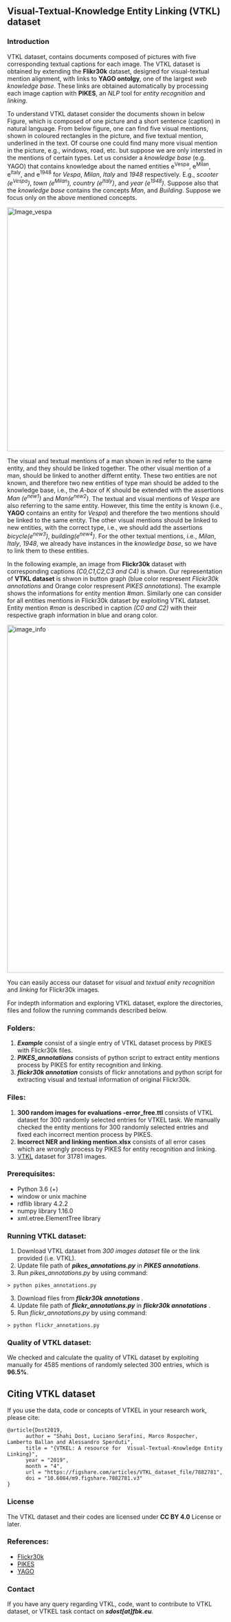 ## Visual-Textual-Knowledge Entity Linking (VTKL) dataset
### Introduction
VTKL dataset, contains documents composed of pictures with five corresponding textual captions for each image. The VTKL dataset is obtained by extending the **Flikr30k** dataset, designed for visual-textual mention alignment, with links to **YAGO ontolgy**, one of the largest *web knowledge base*. These links are obtained automatically by processing each image caption with **PIKES**, an *NLP* tool for *entity recognition* and *linking*. 


To understand VTKL dataset consider the documents shown in below Figure, which is composed of one picture and a short sentence (caption) in natural language. From below figure, one can find five visual mentions, shown in coloured rectangles in the picture, and five textual mention, underlined in the text. Of course one could find many more visual mention in the picture, e.g., windows, road, etc. but suppose we are only intersted in the mentions of certain types. Let us consider a *knowledge base* (e.g. YAGO) that contains knowledge about the named entities e<sup>Vespa</sup>, e<sup>Milan</sup>, e<sup>Italy</sup>, and e<sup>1948</sup> for *Vespa*, *Milan*, *Italy* and *1948* respectively. E.g., *scooter (e<sup>Vespa</sup>)*, *town (e<sup>Milan</sup>), country (e<sup>Italy</sup>)*, and *year (e<sup>1948</sup>)*. Suppose also that the *knowledge base* contains the concepts *Man*, and *Building*. Suppose we focus only on the above mentioned concepts.


<img width="568" alt="Image_vespa" src="https://user-images.githubusercontent.com/25593410/54939550-25539980-4f29-11e9-986b-08d88e371506.png">


The visual and textual mentions of a man shown in red refer to the same entity, and they should be linked together. The other visual mention of a man, should be linked to another differnt entity. These two entities are not known, and therefore two new entities of type man should be added to the knowledge base, i.e., the *A-box* of *K* should be extended with the assertions *Man (e<sup>new1</sup>)* and *Man(e<sup>new2</sup>)*. The textual and visual mentions of *Vespa* are also referring to the same entity. However, this time the entity is known (i.e., **YAGO** contains an entity for *Vespa*) and therefore the two mentions should be linked to the same entity. The other visual mentions should be linked to new entities, with the correct type, i.e., we should add the assertions *bicycle(e<sup>new3</sup>)*, *building(e<sup>new4</sup>)*. For the other textual mentions, i.e., *Milan*, *Italy*, *1948*, we already have instances in the *knowledge base*, so we have to link them to these entities.

In the following example, an image from **Flickr30k** dataset with corresponding captions *(C0,C1,C2,C3 and C4)* is shwon. Our representation of **VTKL dataset** is shwon in button graph (blue color respresent *Flickr30k annotations* and Orange color respresent *PIKES annotations*). The example shows the informations for entity mention *#man*. Similarly one can consider for all entities mentions in Flickr30k dataset by exploiting VTKL dataset. Entity mention *#man* is described in caption *(C0 and C2)* with their respective graph information in blue and orang color.


<img width="810" alt="image_info" src="https://user-images.githubusercontent.com/25593410/54940311-ca22a680-4f2a-11e9-8366-7ffa043d1dcf.png">

You can easily access our dataset for *visual* and *textual enity recognition* and *linking* for Flickr30k images.

For indepth information and exploring VTKL dataset, explore the directories, files and follow the running commands described below.

### Folders:
1. ***Example*** consist of a single entry of VTKL dataset process by PIKES with Flickr30k files.
2. ***PIKES_annotations*** consists of python script to extract entity mentions process by PIKES for entity recognition and linking.
3. ***flickr30k annotation*** consists of flickr annotations and python script for extracting visual and textual information of original Flickr30k.

### Files:
1. **300 random images for evaluations -error_free.ttl** consists of VTKL dataset for 300 randomly selected entries for VTKEL task. We manually checked the entity mentions for 300 randomly selected entries and fixed each incorrect mention process by PIKES.
2. **Incorrect NER and linking mention.xlsx** consists of all error cases which are wrongly process by PIKES for entity recognition and linking.
3. [VTKL](https://figshare.com/account/projects/61421/articles/7882781) dataset for 31781 images.

### Prerequisites:
- Python 3.6 (+)
- window or unix machine
- rdflib library 4.2.2
- numpy library 1.16.0
- xml.etree.ElementTree library

### Running VTKL dataset:
1. Download VTKL dataset from *300 images dataset* file or the link provided (i.e. VTKL).
2. Update file path of ***pikes_annotations.py*** in ***PIKES annotations***.
3. Run *pikes_annotations.py* by using command:
```
> python pikes_annotations.py
```
3. Download files from ***flickr30k annotations*** .
4. Update file path of ***flickr_annotations.py*** in ***flickr30k annotations*** .
5. Run *flickr_annotations.py* by using command:
```
> python flickr_annotations.py
```
### Quality of VTKL dataset:
We checked and calculate the quality of VTKL dataset by exploiting manually for 4585 mentions of randomly selected 300 entries, which is **96.5%**.

## Citing VTKL dataset
If you use the data, code or concepts of VTKEL in your research work, please cite:
```
@article{Dost2019,
      author = "Shahi Dost, Luciano Serafini, Marco Rospocher, Lamberto Ballan and Alessandro Sperduti",
      title = "{VTKEL: A resource for  Visual-Textual-Knowledge Entity Linking}",
      year = "2019",
      month = "4",
      url = "https://figshare.com/articles/VTKL_dataset_file/7882781",
      doi = "10.6084/m9.figshare.7882781.v3"
}
```
### License
The VTKL dataset and their codes are licensed under **CC BY 4.0** License or later.
### References:
- [Flickr30k](http://slazebni.cs.illinois.edu/publications/ijcv16_flickr30k.pdf)
- [PIKES](http://pikes.fbk.eu)
- [YAGO](https://www.mpi-inf.mpg.de/departments/databases-and-information-systems/research/yago-naga/yago/)


### Contact
If you have any query regarding VTKL, code, want to contribute to VTKL dataset, or VTKEL task contact on ***sdost[at]fbk.eu***.
